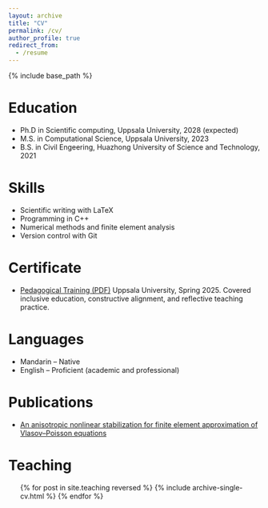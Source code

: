 ```yaml
---
layout: archive
title: "CV"
permalink: /cv/
author_profile: true
redirect_from:
  - /resume
---
```


{% include base_path %}

Education
======
* Ph.D in Scientific computing, Uppsala University, 2028 (expected)
* M.S. in Computational Science, Uppsala University, 2023
* B.S. in Civil Engeering, Huazhong University of Science and Technology, 2021

Skills
======
* Scientific writing with LaTeX
* Programming in C++
* Numerical methods and finite element analysis
* Version control with Git

Certificate
======
* [Pedagogical Training (PDF)](/files/academic-teacher-training.pdf)
  Uppsala University, Spring 2025. Covered inclusive education, constructive alignment, and reflective teaching practice.

Languages
======
* Mandarin – Native
* English – Proficient (academic and professional)

Publications
======
* [An anisotropic nonlinear stabilization for finite element approximation of Vlasov–Poisson equations](https://www.sciencedirect.com/science/article/pii/S0021999125003626?via%3Dihub)
  
  
Teaching
======
  <ul>{% for post in site.teaching reversed %}
    {% include archive-single-cv.html %}
  {% endfor %}</ul>
  
